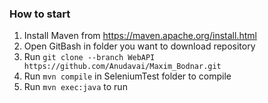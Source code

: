 ### How to start
1. Install Maven from https://maven.apache.org/install.html
1. Open GitBash in folder you want to download repository
2. Run `git clone --branch WebAPI https://github.com/Anudavai/Maxim_Bodnar.git`
3. Run `mvn compile` in SeleniumTest folder to compile
4. Run `mvn exec:java` to run

